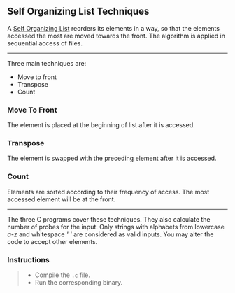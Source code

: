 ## Self Organizing List Techniques

A [Self Organizing List][1] reorders its elements in a way, so that the elements accessed the most are moved towards the front. The algorithm is applied in sequential access of files.

---

Three main techniques are:

 - Move to front
 - Transpose
 - Count
 
### Move To Front 

The element is placed at the beginning of list after it is accessed.

### Transpose

The element is swapped with the preceding element after it is accessed.

### Count

Elements are sorted according to their frequency of access. The most accessed element will be at the front.

---

The three C programs cover these techniques. They also calculate the number of probes for the input.
Only strings with alphabets from lowercase *a-z* and whitespace *' '* are considered as valid inputs. You may alter the code to accept other elements.

### Instructions
 
> - Compile the `.c` file.
> - Run the corresponding binary.

 
 [1]: http://en.wikipedia.org/wiki/Self-organizing_list
 
